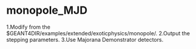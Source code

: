 # monopole_MJD

1.Modify from the $GEANT4DIR/examples/extended/exoticphysics/monopole/.
2.Output the stepping parameters.
3.Use Majorana Demonstrator detectors.
